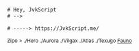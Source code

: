 ```diff
# Hey, JvkScript
# -->

# -----> https://JvkScript.me/
```

<small>Zipo > ./Hero ./Aurora ./Vilgax ./Atlas ./Texugo <a href="https://JvkScript.me/Fauno">Fauno</a></small>



##
 

